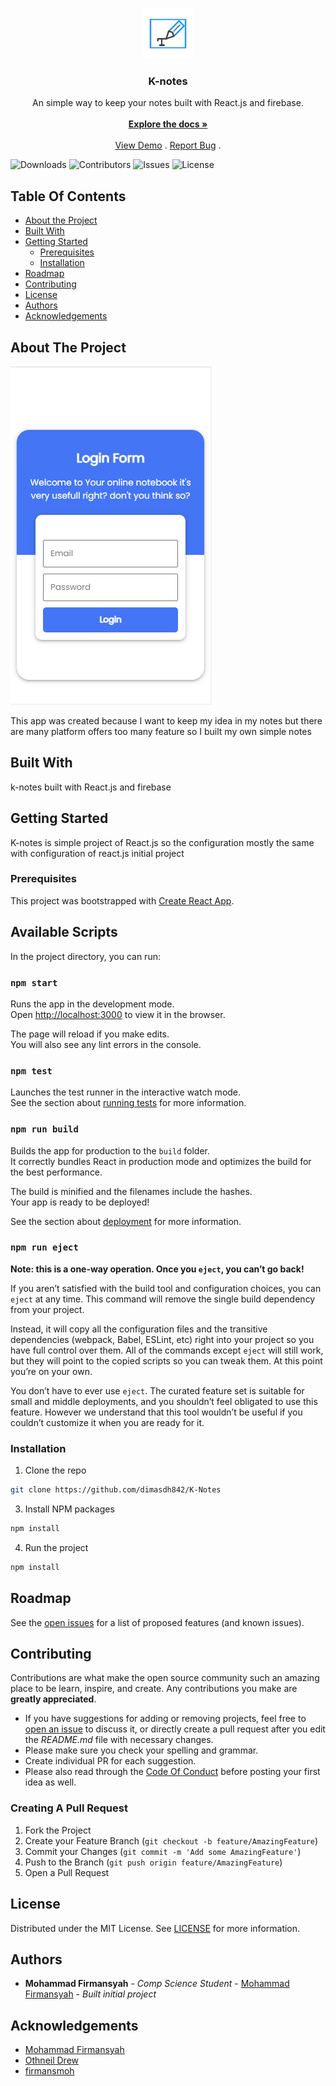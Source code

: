 <br/>
<p align="center">
  <a href="https://github.com/dimasdh842/notes-reactjs">
    <img src="public/logo.png" alt="Logo" width="80" height="80">
  </a>

  <h3 align="center">K-notes</h3>

  <p align="center">
    An simple way to keep your notes built with React.js and firebase.
    <br/>
    <br/>
    <a href="https://github.com/dimasdh842/notes-reactjs"><strong>Explore the docs »</strong></a>
    <br/>
    <br/>
    <a href="https://github.com/dimasdh842/notes-reactjs">View Demo</a>
    .
    <a href="https://github.com/dimasdh842/notes-reactjs/issues">Report Bug</a>
    .
  </p>
</p>

![Downloads](https://img.shields.io/github/downloads/dimasdh842/K-Notes/total) ![Contributors](https://img.shields.io/github/contributors/dimasdh842/K-Notes?color=dark-green) ![Issues](https://img.shields.io/github/issues/dimasdh842/K-Notes) ![License](https://img.shields.io/github/license/dimasdh842/K-Notes) 

## Table Of Contents

* [About the Project](#about-the-project)
* [Built With](#built-with)
* [Getting Started](#getting-started)
  * [Prerequisites](#prerequisites)
  * [Installation](#installation)
* [Roadmap](#roadmap)
* [Contributing](#contributing)
* [License](#license)
* [Authors](#authors)
* [Acknowledgements](#acknowledgements)

## About The Project

![Screen Shot](SS.png)

This app was created because I want to keep my idea in my notes but there are many platform offers too many feature so I built my own simple notes

## Built With

k-notes built with React.js and firebase 

## Getting Started

K-notes is simple project of React.js so the configuration mostly the same with configuration of react.js initial project

### Prerequisites

This project was bootstrapped with [Create React App](https://github.com/facebook/create-react-app).

## Available Scripts

In the project directory, you can run:

### `npm start`

Runs the app in the development mode.\
Open [http://localhost:3000](http://localhost:3000) to view it in the browser.

The page will reload if you make edits.\
You will also see any lint errors in the console.

### `npm test`

Launches the test runner in the interactive watch mode.\
See the section about [running tests](https://facebook.github.io/create-react-app/docs/running-tests) for more information.

### `npm run build`

Builds the app for production to the `build` folder.\
It correctly bundles React in production mode and optimizes the build for the best performance.

The build is minified and the filenames include the hashes.\
Your app is ready to be deployed!

See the section about [deployment](https://facebook.github.io/create-react-app/docs/deployment) for more information.

### `npm run eject`

**Note: this is a one-way operation. Once you `eject`, you can’t go back!**

If you aren’t satisfied with the build tool and configuration choices, you can `eject` at any time. This command will remove the single build dependency from your project.

Instead, it will copy all the configuration files and the transitive dependencies (webpack, Babel, ESLint, etc) right into your project so you have full control over them. All of the commands except `eject` will still work, but they will point to the copied scripts so you can tweak them. At this point you’re on your own.

You don’t have to ever use `eject`. The curated feature set is suitable for small and middle deployments, and you shouldn’t feel obligated to use this feature. However we understand that this tool wouldn’t be useful if you couldn’t customize it when you are ready for it.


### Installation

1. Clone the repo

```sh
git clone https://github.com/dimasdh842/K-Notes
```

3. Install NPM packages

```sh
npm install
```

4. Run the project

```sh
npm install
```

## Roadmap

See the [open issues](https://github.com/dimasdh842/notes-reactjs/issues) for a list of proposed features (and known issues).

## Contributing

Contributions are what make the open source community such an amazing place to be learn, inspire, and create. Any contributions you make are **greatly appreciated**.
* If you have suggestions for adding or removing projects, feel free to [open an issue](https://github.com/dimasdh842/notes-reactjs/issues/new) to discuss it, or directly create a pull request after you edit the *README.md* file with necessary changes.
* Please make sure you check your spelling and grammar.
* Create individual PR for each suggestion.
* Please also read through the [Code Of Conduct](https://github.com/dimasdh842/notes-reactjs/blob/main/CODE_OF_CONDUCT.md) before posting your first idea as well.

### Creating A Pull Request

1. Fork the Project
2. Create your Feature Branch (`git checkout -b feature/AmazingFeature`)
3. Commit your Changes (`git commit -m 'Add some AmazingFeature'`)
4. Push to the Branch (`git push origin feature/AmazingFeature`)
5. Open a Pull Request

## License

Distributed under the MIT License. See [LICENSE](https://github.com/dimasdh842/notes-reactjs/blob/main/LICENSE.md) for more information.

## Authors

* **Mohammad Firmansyah** - *Comp Science Student* - [Mohammad Firmansyah](https://github.com/dmasdh842/) - *Built initial project*

## Acknowledgements

* [Mohammad Firmansyah](https://github.com/dimasdh842)
* [Othneil Drew](https://github.com/othneildrew/Best-README-Template)
* [firmansmoh](https://mrrangga.github.io)
